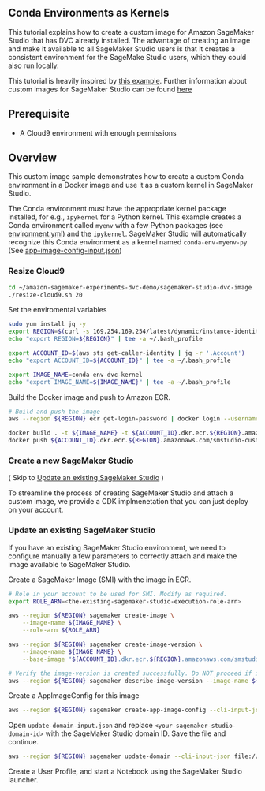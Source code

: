 ## Conda Environments as Kernels

This tutorial explains how to create a custom image for Amazon SageMaker Studio that has DVC already installed.
The advantage of creating an image and make it available to all SageMaker Studio users is that it creates a consistent environment for the SageMake Studio users, which they could also run locally.

This tutorial is heavily inspired by [this example](https://github.com/aws-samples/sagemaker-studio-custom-image-samples/tree/main/examples/conda-env-kernel-image).
Further information about custom images for SageMaker Studio can be found [here](https://docs.aws.amazon.com/sagemaker/latest/dg/studio-byoi.html)

## Prerequisite

* A Cloud9 environment with enough permissions

## Overview

This custom image sample demonstrates how to create a custom Conda environment in a Docker image and use it as a custom kernel in SageMaker Studio.

The Conda environment must have the appropriate kernel package installed, for e.g., `ipykernel` for a Python kernel. This example creates a Conda environment called `myenv` with a few Python packages (see [environment.yml](environment.yml)) and the `ipykernel`. SageMaker Studio will automatically recognize this Conda environment as a kernel named `conda-env-myenv-py` (See  [app-image-config-input.json](app-image-config-input.json))

### Resize Cloud9

```bash
cd ~/amazon-sagemaker-experiments-dvc-demo/sagemaker-studio-dvc-image
./resize-cloud9.sh 20
```
Set the enviromental variables

```bash
sudo yum install jq -y
export REGION=$(curl -s 169.254.169.254/latest/dynamic/instance-identity/document | jq -r '.region')
echo "export REGION=${REGION}" | tee -a ~/.bash_profile

export ACCOUNT_ID=$(aws sts get-caller-identity | jq -r '.Account')
echo "export ACCOUNT_ID=${ACCOUNT_ID}" | tee -a ~/.bash_profile

export IMAGE_NAME=conda-env-dvc-kernel
echo "export IMAGE_NAME=${IMAGE_NAME}" | tee -a ~/.bash_profile
```

Build the Docker image and push to Amazon ECR.

```bash
# Build and push the image
aws --region ${REGION} ecr get-login-password | docker login --username AWS --password-stdin ${ACCOUNT_ID}.dkr.ecr.${REGION}.amazonaws.com/smstudio-custom

docker build . -t ${IMAGE_NAME} -t ${ACCOUNT_ID}.dkr.ecr.${REGION}.amazonaws.com/smstudio-custom:${IMAGE_NAME}
docker push ${ACCOUNT_ID}.dkr.ecr.${REGION}.amazonaws.com/smstudio-custom:${IMAGE_NAME}
```

### Create a new SageMaker Studio
( Skip to [Update an existing SageMaker Studio](#update-an-existing-sagemaker-studio) )

To streamline the process of creating SageMaker Studio and attach a custom image, we provide a CDK implmenetation that you can just deploy on your account.

### Update an existing SageMaker Studio

If you have an existing SageMaker Studio environment, we need to configure manually a few parameters to correctly attach and make the image available to SageMaker Studio.

Create a SageMaker Image (SMI) with the image in ECR. 

```bash
# Role in your account to be used for SMI. Modify as required.
export ROLE_ARN=<the-existing-sagemaker-studio-execution-role-arn>
```

```bash
aws --region ${REGION} sagemaker create-image \
    --image-name ${IMAGE_NAME} \
    --role-arn ${ROLE_ARN}

aws --region ${REGION} sagemaker create-image-version \
    --image-name ${IMAGE_NAME} \
    --base-image "${ACCOUNT_ID}.dkr.ecr.${REGION}.amazonaws.com/smstudio-custom:${IMAGE_NAME}"

# Verify the image-version is created successfully. Do NOT proceed if image-version is in CREATE_FAILED state or in any other state apart from CREATED.
aws --region ${REGION} sagemaker describe-image-version --image-name ${IMAGE_NAME}
```

Create a AppImageConfig for this image

```bash
aws --region ${REGION} sagemaker create-app-image-config --cli-input-json file://app-image-config-input.json
```

Open `update-domain-input.json` and replace `<your-sagemaker-studio-domain-id>` with the SageMaker Studio domain ID.
Save the file and continue.

```bash
aws --region ${REGION} sagemaker update-domain --cli-input-json file://update-domain-input.json
```

Create a User Profile, and start a Notebook using the SageMaker Studio launcher.